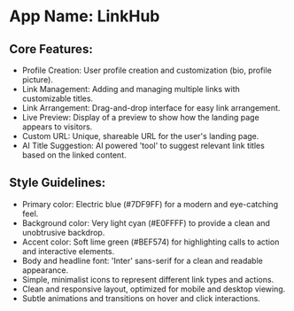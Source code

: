 # **App Name**: LinkHub

## Core Features:

- Profile Creation: User profile creation and customization (bio, profile picture).
- Link Management: Adding and managing multiple links with customizable titles.
- Link Arrangement: Drag-and-drop interface for easy link arrangement.
- Live Preview: Display of a preview to show how the landing page appears to visitors.
- Custom URL: Unique, shareable URL for the user's landing page.
- AI Title Suggestion: AI powered 'tool' to suggest relevant link titles based on the linked content.

## Style Guidelines:

- Primary color: Electric blue (#7DF9FF) for a modern and eye-catching feel.
- Background color: Very light cyan (#E0FFFF) to provide a clean and unobtrusive backdrop.
- Accent color: Soft lime green (#BEF574) for highlighting calls to action and interactive elements.
- Body and headline font: 'Inter' sans-serif for a clean and readable appearance.
- Simple, minimalist icons to represent different link types and actions.
- Clean and responsive layout, optimized for mobile and desktop viewing.
- Subtle animations and transitions on hover and click interactions.